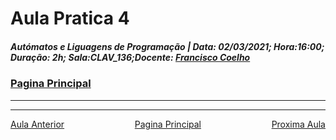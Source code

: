 # Aula Pratica 4  
##### *Autómatos e Liguagens de Programação* | **Data:** 02/03/2021; **Hora**:16:00; **Duração**: 2h; **Sala**:CLAV_136;**Docente**: [Francisco Coelho](../../#docentes)  
### [Pagina Principal](../../)
---  


--- 
<div id="nav">
<span class="left" ><a href="../aula3" >Aula Anterior</a></span>
<span> <a href="../../" >Pagina Principal</a></span>
<span class="right" ><a href="../aula5" >Proxima Aula</a></span>
</div>

<style>
#nav{
    position: inline-block;
    align-items: center;
    text-align: center;
    
}
.left{
    float: left;
}
.center{
    text-align=center;
}
.right{
    float: right;
}
.red{
    color: red;
}
.markdown-body blockquote {
    background:rgb(140 143 147 / 17%);
    padding: 0 1em;
    padding: 0 1em;
    color: #000000;
    border-left: 0.25em solid #007fff;
    }   
 </style>
